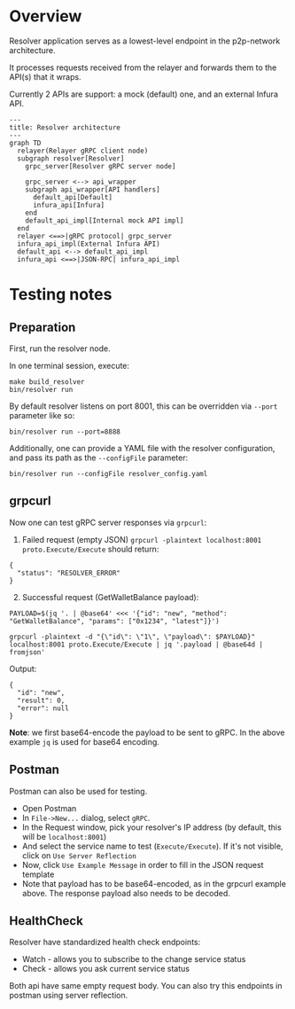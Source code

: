 # Overview
Resolver application serves as a lowest-level endpoint in the p2p-network architecture.

It processes requests received from the relayer and forwards them to the API(s) that it wraps.

Currently 2 APIs are support: a mock (default) one, and an external Infura API.
```mermaid
---
title: Resolver architecture
---
graph TD
  relayer(Relayer gRPC client node)
  subgraph resolver[Resolver]
    grpc_server[Resolver gRPC server node]

    grpc_server <--> api_wrapper
    subgraph api_wrapper[API handlers]
      default_api[Default]
      infura_api[Infura]
    end
    default_api_impl[Internal mock API impl]
  end
  relayer <==>|gRPC protocol| grpc_server
  infura_api_impl(External Infura API)
  default_api <--> default_api_impl
  infura_api <==>|JSON-RPC| infura_api_impl
```

# Testing notes

## Preparation
First, run the resolver node.

In one terminal session, execute:
```
make build_resolver
bin/resolver run
```
By default resolver listens on port 8001, this can be overridden via `--port` parameter like so:
```
bin/resolver run --port=8888
```
Additionally, one can provide a YAML file with the resolver configuration, and pass its path as the `--configFile` parameter:
```
bin/resolver run --configFile resolver_config.yaml
```

## grpcurl
Now one can test gRPC server responses via `grpcurl`:

1. Failed request (empty JSON)
`grpcurl -plaintext localhost:8001 proto.Execute/Execute` should return:
```
{
  "status": "RESOLVER_ERROR"
}
```
2. Successful request (GetWalletBalance payload):
```
PAYLOAD=$(jq '. | @base64' <<< '{"id": "new", "method": "GetWalletBalance", "params": ["0x1234", "latest"]}')

grpcurl -plaintext -d "{\"id\": \"1\", \"payload\": $PAYLOAD}" localhost:8001 proto.Execute/Execute | jq '.payload | @base64d | fromjson'

```
Output:
```
{
  "id": "new",
  "result": 0,
  "error": null
}
```
**Note**: we first base64-encode the payload to be sent to gRPC. In the above example `jq` is used for base64 encoding.

## Postman
Postman can also be used for testing. 

  - Open Postman
  - In `File->New...` dialog, select `gRPC`.
  - In the Request window, pick your resolver's IP address (by default, this will be `localhost:8001`)
  - And select the service name to test (`Execute/Execute`). If it's not visible, click on `Use Server Reflection`
  - Now, click `Use Example Message` in order to fill in the JSON request template
  - Note that payload has to be base64-encoded, as in the grpcurl example above. The response payload also needs to be decoded.

## HealthCheck
Resolver have standardized health check endpoints:
- Watch - allows you to subscribe to the change service status 
- Check - allows you ask current service status

Both api have same empty request body. You can also try this endpoints in postman using server reflection.